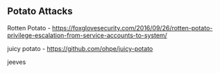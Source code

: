 ## Potato Attacks

Rotten Potato - https://foxglovesecurity.com/2016/09/26/rotten-potato-privilege-escalation-from-service-accounts-to-system/

juicy potato - https://github.com/ohpe/juicy-potato

jeeves